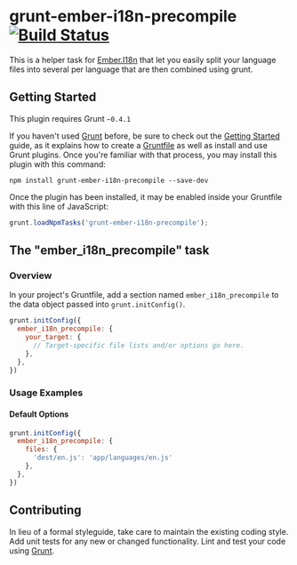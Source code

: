 ﻿# grunt-ember-i18n-precompile [![Build Status](https://travis-ci.org/karl-sjogren/grunt-ember-i18n-precompile.png?branch=master)](https://travis-ci.org/karl-sjogren/grunt-ember-i18n-precompile)

This is a helper task for [Ember.I18n](https://github.com/jamesarosen/ember-i18n) that let you easily split your language files into several per language that are then combined using grunt. 

## Getting Started
This plugin requires Grunt `~0.4.1`

If you haven't used [Grunt](http://gruntjs.com/) before, be sure to check out the [Getting Started](http://gruntjs.com/getting-started) guide, as it explains how to create a [Gruntfile](http://gruntjs.com/sample-gruntfile) as well as install and use Grunt plugins. Once you're familiar with that process, you may install this plugin with this command:

```shell
npm install grunt-ember-i18n-precompile --save-dev
```

Once the plugin has been installed, it may be enabled inside your Gruntfile with this line of JavaScript:

```js
grunt.loadNpmTasks('grunt-ember-i18n-precompile');
```

## The "ember_i18n_precompile" task

### Overview
In your project's Gruntfile, add a section named `ember_i18n_precompile` to the data object passed into `grunt.initConfig()`.

```js
grunt.initConfig({
  ember_i18n_precompile: {
    your_target: {
      // Target-specific file lists and/or options go here.
    },
  },
})
```

### Usage Examples

#### Default Options

```js
grunt.initConfig({
  ember_i18n_precompile: {
    files: {
      'dest/en.js': 'app/languages/en.js'
    },
  },
})
```

## Contributing
In lieu of a formal styleguide, take care to maintain the existing coding style. Add unit tests for any new or changed functionality. Lint and test your code using [Grunt](http://gruntjs.com/).